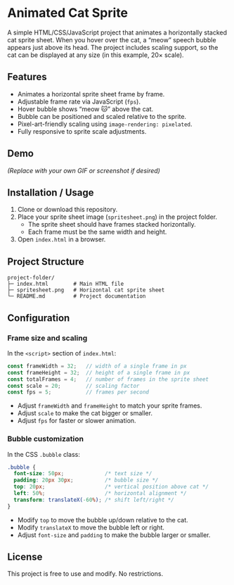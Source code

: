 # Animated Cat Sprite

A simple HTML/CSS/JavaScript project that animates a horizontally stacked cat sprite sheet. When you hover over the cat, a “meow” speech bubble appears just above its head. The project includes scaling support, so the cat can be displayed at any size (in this example, 20× scale).

## Features

- Animates a horizontal sprite sheet frame by frame.
- Adjustable frame rate via JavaScript (`fps`).
- Hover bubble shows “meow 🐱” above the cat.
- Bubble can be positioned and scaled relative to the sprite.
- Pixel-art-friendly scaling using `image-rendering: pixelated`.
- Fully responsive to sprite scale adjustments.

## Demo

&#x20;*(Replace with your own GIF or screenshot if desired)*

## Installation / Usage

1. Clone or download this repository.
2. Place your sprite sheet image (`spritesheet.png`) in the project folder.
   - The sprite sheet should have frames stacked horizontally.
   - Each frame must be the same width and height.
3. Open `index.html` in a browser.

## Project Structure

```
project-folder/
├─ index.html        # Main HTML file
├─ spritesheet.png   # Horizontal cat sprite sheet
└─ README.md         # Project documentation
```

## Configuration

### Frame size and scaling

In the `<script>` section of `index.html`:

```javascript
const frameWidth = 32;   // width of a single frame in px
const frameHeight = 32;  // height of a single frame in px
const totalFrames = 4;   // number of frames in the sprite sheet
const scale = 20;        // scaling factor
const fps = 5;           // frames per second
```

- Adjust `frameWidth` and `frameHeight` to match your sprite frames.
- Adjust `scale` to make the cat bigger or smaller.
- Adjust `fps` for faster or slower animation.

### Bubble customization

In the CSS `.bubble` class:

```css
.bubble {
  font-size: 50px;             /* text size */
  padding: 20px 30px;          /* bubble size */
  top: 20px;                   /* vertical position above cat */
  left: 50%;                   /* horizontal alignment */
  transform: translateX(-60%); /* shift left/right */
}
```

- Modify `top` to move the bubble up/down relative to the cat.
- Modify `translateX` to move the bubble left or right.
- Adjust `font-size` and `padding` to make the bubble larger or smaller.

## License

This project is free to use and modify. No restrictions.

